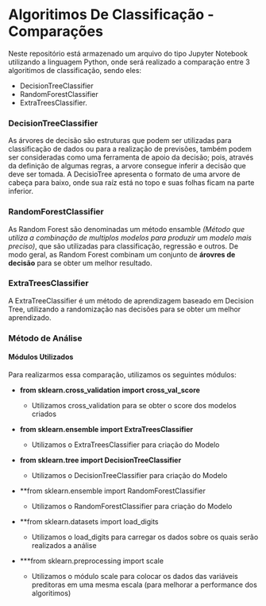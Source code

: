# Algoritimos De Classificação - Comparações
  Neste repositório está armazenado um arquivo do tipo Jupyter Notebook utilizando a linguagem Python, onde será realizado a comparação entre 3 algoritimos de classificação, sendo eles:  
  
  * DecisionTreeClassifier 
  * RandomForestClassifier 
  * ExtraTreesClassifier.

### DecisionTreeClassifier
  As árvores de decisão são estruturas que podem ser utilizadas para classificação de dados ou para a realização de previsões, também podem ser consideradas como uma ferramenta de apoio da decisão; pois, através da definição de algumas regras, a arvore consegue inferir a decisão que deve ser tomada. A DecisioTree apresenta o formato de uma arvore de cabeça para baixo, onde sua raíz está no topo e suas folhas ficam na parte inferior.


### RandomForestClassifier
  As Random Forest são denominadas um método ensamble *(Método que utiliza a combinação de multiplos modelos para produzir um modelo mais preciso)*, que são utilizadas para classificação, regressão e outros. De modo geral, as Random Forest combinam um conjunto de **árovres de decisão** para se obter um melhor resultado.
  
  
### ExtraTreesClassifier
  A ExtraTreeClassifier é um método de aprendizagem baseado em Decision Tree, utilizando a randomização nas decisões para se obter um melhor aprendizado.


### Método de Análise

#### Módulos Utilizados
  Para realizarmos essa comparação, utilizamos os seguintes módulos:
* **from sklearn.cross_validation import cross_val_score**
    * Utilizamos cross_validation para se obter o score dos modelos criados
      
* **from sklearn.ensemble import ExtraTreesClassifier**
    * Utilizamos o ExtraTreesClassifier para criação do Modelo
      
* **from sklearn.tree import DecisionTreeClassifier**
    * Utilizamos o DecisionTreeClassifier para criação do Modelo
      
* **from sklearn.ensemble import RandomForestClassifier
    * Utilizamos o RandomForestClassifier para criação do Modelo
      
* **from sklearn.datasets import load_digits
    * Utilizamos o load_digits para carregar os dados sobre os quais serão realizados a análise
      
* ***from sklearn.preprocessing import scale
    * Utilizamos o módulo scale para colocar os dados das variáveis preditoras em uma mesma escala (para melhorar a performance dos algoritimos)
 
